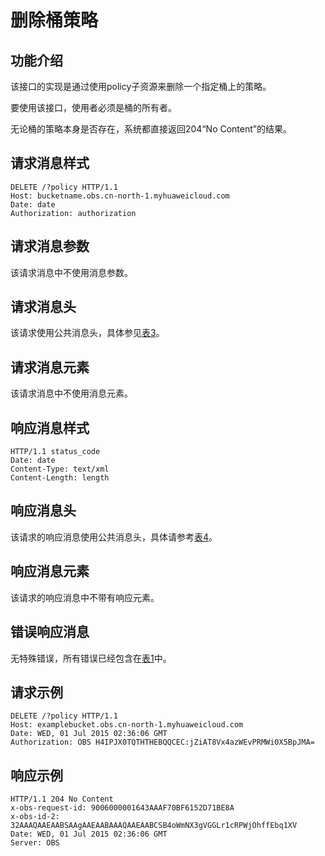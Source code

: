 # 删除桶策略<a name="ZH-CN_TOPIC_0100846761"></a>

## 功能介绍<a name="section5584184924715"></a>

该接口的实现是通过使用policy子资源来删除一个指定桶上的策略。

要使用该接口，使用者必须是桶的所有者。

无论桶的策略本身是否存在，系统都直接返回204“No Content”的结果。

## 请求消息样式<a name="section8666899"></a>

```
DELETE /?policy HTTP/1.1 
Host: bucketname.obs.cn-north-1.myhuaweicloud.com 
Date: date
Authorization: authorization
```

## 请求消息参数<a name="section10893228"></a>

该请求消息中不使用消息参数。

## 请求消息头<a name="section30930193"></a>

该请求使用公共消息头，具体参见[表3](REST-API介绍.md#table25197309)。

## 请求消息元素<a name="section9936281"></a>

该请求消息中不使用消息元素。

## 响应消息样式<a name="section22317671"></a>

```
HTTP/1.1 status_code
Date: date
Content-Type: text/xml 
Content-Length: length
```

## 响应消息头<a name="section66641315"></a>

该请求的响应消息使用公共消息头，具体请参考[表4](REST-API介绍.md#d0e686)。

## 响应消息元素<a name="section62900926"></a>

该请求的响应消息中不带有响应元素。

## 错误响应消息<a name="section29237425"></a>

无特殊错误，所有错误已经包含在[表1](错误码列表.md#d0e843)中。

## 请求示例<a name="section14482163815396"></a>

```
DELETE /?policy HTTP/1.1 
Host: examplebucket.obs.cn-north-1.myhuaweicloud.com
Date: WED, 01 Jul 2015 02:36:06 GMT 
Authorization: OBS H4IPJX0TQTHTHEBQQCEC:jZiAT8Vx4azWEvPRMWi0X5BpJMA=
```

## 响应示例<a name="section76081155815"></a>

```
HTTP/1.1 204 No Content 
x-obs-request-id: 9006000001643AAAF70BF6152D71BE8A
x-obs-id-2: 32AAAQAAEAABSAAgAAEAABAAAQAAEAABCSB4oWmNX3gVGGLr1cRPWjOhffEbq1XV
Date: WED, 01 Jul 2015 02:36:06 GMT 
Server: OBS
```

